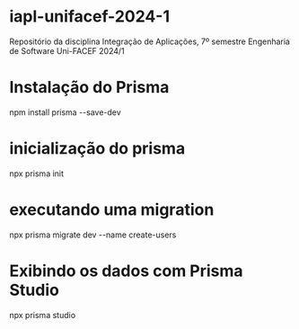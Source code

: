 # iapl-unifacef-2024-1
Repositório da disciplina Integração de Aplicações, 7º semestre Engenharia de Software Uni-FACEF 2024/1

# Instalação do Prisma
npm install prisma --save-dev

# inicialização do prisma
npx prisma init

# executando uma migration
npx prisma migrate dev --name create-users

# Exibindo os dados com Prisma Studio
npx prisma studio